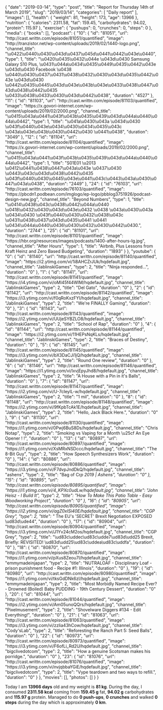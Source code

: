 {
    "date": "2019-03-14",
    "type": "post",
    "title": "Report for Thursday 14th of March 2019",
    "slug": "2019\/03\/14",
    "categories": [
        "Daily report"
    ],
    "images": [],
    "health": {
        "weight": 81,
        "height": 173,
        "age": 13966
    },
    "nutrition": {
        "calories": 2311.58,
        "fat": 159.45,
        "carbohydrates": 94.02,
        "protein": 115.97
    },
    "exercise": {
        "pushups": 0,
        "crunches": 0,
        "steps": 0
    },
    "media": {
        "books": [],
        "podcast": {
            "10": {
                "id": "81051",
                "url": "http:\/\/cast.writtn.com\/episode\/81051\/quantified",
                "image": "http:\/\/tranzistor.net\/wp-content\/uploads\/2019\/02\/1440-logo.png",
                "channel_title": "\u0422\u0440\u0430\u043d\u0437\u045d\u0441\u0442\u043e\u0440",
                "type": 1,
                "title": "\u0420\u0435\u0432\u044e \u043d\u0430 Samsung Galaxy S10 Plus, \u0431\u044a\u0434\u0435\u0449\u0435\u0442\u043e \u043d\u0430 Facebook \u0438 \u0440\u0430\u0437\u0431\u0438\u0432\u0430\u043d\u0435\u0442\u043e \u043d\u0430 \u0442\u0435\u0445\u043d\u043e\u043b\u043e\u0433\u0438\u0447\u043d\u0438\u0442\u0435 \u0433\u0438\u0433\u0430\u043d\u0442\u0438",
                "duration": "4527"
            },
            "11": {
                "id": "81103",
                "url": "http:\/\/cast.writtn.com\/episode\/81103\/quantified",
                "image": "https:\/\/x.govori-internet.com\/wp-content\/uploads\/2019\/02\/2000.png",
                "channel_title": "\u0415\u043a\u0441\u043f\u043b\u0435\u0439\u043d\u044a\u0440\u044a\u0442",
                "type": 1,
                "title": "\u041a\u0430\u043a \u0434\u0430 \u043f\u0440\u043e\u0434\u0430\u0434\u0435\u043c \u043a\u043e\u043b\u0430\u0442\u0430 \u0441\u0438",
                "duration": "3049"
            },
            "12": {
                "id": "81104",
                "url": "http:\/\/cast.writtn.com\/episode\/81104\/quantified",
                "image": "https:\/\/x.govori-internet.com\/wp-content\/uploads\/2019\/02\/2000.png",
                "channel_title": "\u0415\u043a\u0441\u043f\u043b\u0435\u0439\u043d\u044a\u0440\u044a\u0442",
                "type": 1,
                "title": "S01E01 \u2013 \u0412\u0441\u0438\u0447\u043a\u043e \u0437\u0430 \u0443\u043c\u043d\u0438\u0442\u0435 \u043f\u0440\u0430\u0445\u043e\u0441\u043c\u0443\u043a\u0430\u0447\u043a\u0438",
                "duration": "2449"
            },
            "24": {
                "id": "76103",
                "url": "http:\/\/cast.writtn.com\/episode\/76103\/quantified",
                "image": "https:\/\/pbcdn1.podbean.com\/imglogo\/ep-logo\/pbblog3751926\/podcast-design-new.jpg",
                "channel_title": "Beyond Numbers",
                "type": 1,
                "title": "\u0414\u0438\u043c\u0438\u0442\u044a\u0440 \u0418\u0432\u0430\u043d\u043e\u0432 \u0438 \u043a\u0430\u043a \u0434\u0430 \u043f\u0440\u0430\u0432\u0438\u043c \u0431\u0438\u0437\u043d\u0435\u0441 \u0441 \u0434\u044a\u0440\u0436\u0430\u0432\u0430\u0442\u0430.",
                "duration": "2744"
            },
            "25": {
                "id": "81101",
                "url": "http:\/\/cast.writtn.com\/episode\/81101\/quantified",
                "image": "https:\/\/hbr.org\/resources\/images\/podcasts\/1400-after-hours-lg.jpg",
                "channel_title": "After Hours",
                "type": 1,
                "title": "Airbnb, Plus Lessons from Kraft Heinz and Zero Based Budgeting",
                "duration": "1893"
            }
        },
        "youtube": {
            "0": {
                "id": "81140",
                "url": "http:\/\/cast.writtn.com\/episode\/81140\/quantified",
                "image": "https:\/\/i2.ytimg.com\/vi\/1i8AHCZrJUk\/hqdefault.jpg",
                "channel_title": "JablinskiGames",
                "type": 2,
                "title": "Ninja responded...",
                "duration": "0"
            },
            "1": {
                "id": "81141",
                "url": "http:\/\/cast.writtn.com\/episode\/81141\/quantified",
                "image": "https:\/\/i4.ytimg.com\/vi\/oMI45f44WlM\/hqdefault.jpg",
                "channel_title": "JablinskiGames",
                "type": 2,
                "title": "Del Gato",
                "duration": "0"
            },
            "2": {
                "id": "81142",
                "url": "http:\/\/cast.writtn.com\/episode\/81142\/quantified",
                "image": "https:\/\/i3.ytimg.com\/vi\/f0qRoKxzFYI\/hqdefault.jpg",
                "channel_title": "JablinskiGames",
                "type": 2,
                "title": "We're FINALLY Gaming",
                "duration": "0"
            },
            "3": {
                "id": "81143",
                "url": "http:\/\/cast.writtn.com\/episode\/81143\/quantified",
                "image": "https:\/\/i2.ytimg.com\/vi\/UUjeSYBZLO8\/hqdefault.jpg",
                "channel_title": "JablinskiGames",
                "type": 2,
                "title": "School of Rap",
                "duration": "0"
            },
            "4": {
                "id": "81144",
                "url": "http:\/\/cast.writtn.com\/episode\/81144\/quantified",
                "image": "https:\/\/i2.ytimg.com\/vi\/11HEPsNqKLs\/hqdefault.jpg",
                "channel_title": "JablinskiGames",
                "type": 2,
                "title": "Braces of Destiny",
                "duration": "0"
            },
            "5": {
                "id": "81145",
                "url": "http:\/\/cast.writtn.com\/episode\/81145\/quantified",
                "image": "https:\/\/i3.ytimg.com\/vi\/bX3DaCJi1jQ\/hqdefault.jpg",
                "channel_title": "JablinskiGames",
                "type": 2,
                "title": "Round One review",
                "duration": "0"
            },
            "6": {
                "id": "81146",
                "url": "http:\/\/cast.writtn.com\/episode\/81146\/quantified",
                "image": "https:\/\/i1.ytimg.com\/vi\/lxvjEpyJhd8\/hqdefault.jpg",
                "channel_title": "JablinskiGames",
                "type": 2,
                "title": "A House with a Pin in it's Balls",
                "duration": "0"
            },
            "7": {
                "id": "81147",
                "url": "http:\/\/cast.writtn.com\/episode\/81147\/quantified",
                "image": "https:\/\/i2.ytimg.com\/vi\/U-7cIeylL-w\/hqdefault.jpg",
                "channel_title": "JablinskiGames",
                "type": 2,
                "title": "1 mil",
                "duration": "0"
            },
            "8": {
                "id": "81148",
                "url": "http:\/\/cast.writtn.com\/episode\/81148\/quantified",
                "image": "https:\/\/i2.ytimg.com\/vi\/9fKpbTcAk1E\/hqdefault.jpg",
                "channel_title": "JablinskiGames",
                "type": 2,
                "title": "Hello, Jack Black Here.",
                "duration": "0"
            },
            "9": {
                "id": "81130",
                "url": "http:\/\/cast.writtn.com\/episode\/81130\/quantified",
                "image": "https:\/\/i1.ytimg.com\/vi\/0Pwj6BuS8Ds\/hqdefault.jpg",
                "channel_title": "Chris Notap",
                "type": 2,
                "title": "Smoking vs Vaping for a Month \u25cf An Eye Opener  ! !",
                "duration": "0"
            },
            "13": {
                "id": "80897",
                "url": "http:\/\/cast.writtn.com\/episode\/80897\/quantified",
                "image": "https:\/\/i1.ytimg.com\/vi\/XsMRxNSDccc\/hqdefault.jpg",
                "channel_title": "The 8-Bit Guy",
                "type": 2,
                "title": "How Speech Synthesizers Work",
                "duration": "0"
            },
            "14": {
                "id": "80886",
                "url": "http:\/\/cast.writtn.com\/episode\/80886\/quantified",
                "image": "https:\/\/i3.ytimg.com\/vi\/F7dvpJndDkQ\/hqdefault.jpg",
                "channel_title": "ashens",
                "type": 2,
                "title": "Bag of Cr*p 2019 | Ashens",
                "duration": "0"
            },
            "15": {
                "id": "80895",
                "url": "http:\/\/cast.writtn.com\/episode\/80895\/quantified",
                "image": "https:\/\/i1.ytimg.com\/vi\/4_KPXc0udLw\/hqdefault.jpg",
                "channel_title": "John Heisz - I Build It",
                "type": 2,
                "title": "How To Make This Patio Table - Easy Woodworking Project",
                "duration": "0"
            },
            "16": {
                "id": "80905",
                "url": "http:\/\/cast.writtn.com\/episode\/80905\/quantified",
                "image": "https:\/\/i2.ytimg.com\/vi\/agZ0xISi40E\/hqdefault.jpg",
                "channel_title": "CGP Grey",
                "type": 2,
                "title": "* The EU's 'SECRET' Brexit Negotiation EXPOSED \ud83d\ude44",
                "duration": "0"
            },
            "17": {
                "id": "80904",
                "url": "http:\/\/cast.writtn.com\/episode\/80904\/quantified",
                "image": "https:\/\/i3.ytimg.com\/vi\/J1Yv24cM2os\/hqdefault.jpg",
                "channel_title": "CGP Grey",
                "type": 2,
                "title": "\ud83c\uddec\ud83c\udde7\ud83d\udd25 Brexit, Briefly: REVISITED! \ud83d\udd25\ud83c\uddea\ud83c\uddfa",
                "duration": "0"
            },
            "18": {
                "id": "80870",
                "url": "http:\/\/cast.writtn.com\/episode\/80870\/quantified",
                "image": "https:\/\/i1.ytimg.com\/vi\/pXus8Zeou7I\/hqdefault.jpg",
                "channel_title": "emmymadeinjapan",
                "type": 2,
                "title": "NUTRALOAF - Disciplinary Loaf - prison punishment food - Recipe #1: Illinois",
                "duration": "0"
            },
            "19": {
                "id": "80980",
                "url": "http:\/\/cast.writtn.com\/episode\/80980\/quantified",
                "image": "https:\/\/i1.ytimg.com\/vi\/tksGdDNk6zI\/hqdefault.jpg",
                "channel_title": "emmymadeinjapan",
                "type": 2,
                "title": "Most Morbidly Named Recipe Ever? - Drowned (Boiled) Baby PUDDING - 19th Century Dessert",
                "duration": "0"
            },
            "20": {
                "id": "81044",
                "url": "http:\/\/cast.writtn.com\/episode\/81044\/quantified",
                "image": "https:\/\/i2.ytimg.com\/vi\/Am05unoQQrs\/hqdefault.jpg",
                "channel_title": "Pixelmusement",
                "type": 2,
                "title": "Shovelware Diggers #134 - Edit Everything!",
                "duration": "0"
            },
            "21": {
                "id": "81063",
                "url": "http:\/\/cast.writtn.com\/episode\/81063\/quantified",
                "image": "https:\/\/i3.ytimg.com\/vi\/zzlia43hCow\/hqdefault.jpg",
                "channel_title": "Cody'sLab",
                "type": 2,
                "title": "Reforesting the Ranch Part 5: Seed Balls",
                "duration": "0"
            },
            "22": {
                "id": "80973",
                "url": "http:\/\/cast.writtn.com\/episode\/80973\/quantified",
                "image": "https:\/\/i3.ytimg.com\/vi\/F6ofLi_Rd2U\/hqdefault.jpg",
                "channel_title": "bigclivedotcom",
                "type": 2,
                "title": "How a genuine Scotsman makes his porridge.",
                "duration": "0"
            },
            "23": {
                "id": "81076",
                "url": "http:\/\/cast.writtn.com\/episode\/81076\/quantified",
                "image": "https:\/\/i3.ytimg.com\/vi\/nvjqbbaYGiE\/hqdefault.jpg",
                "channel_title": "bigclivedotcom",
                "type": 2,
                "title": "Vype teardown and two ways to refill.",
                "duration": "0"
            }
        },
        "movies": [],
        "photos": []
    }
}

Today I am <strong>13966 days</strong> old and my weight is <strong>81 kg</strong>. During the day, I consumed <strong>2311.58 kcal</strong> coming from <strong>159.45 g</strong> fat, <strong>94.02 g</strong> carbohydrates and <strong>115.97 g</strong> protein. Managed to do <strong>0 push-ups</strong>, <strong>0 crunches</strong> and walked <strong>0 steps</strong> during the day which is approximately <strong>0 km</strong>.